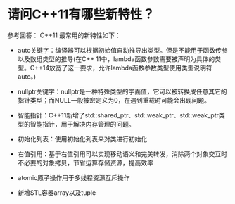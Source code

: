 # 请问C++11有哪些新特性？

参考回答：
C++11 最常用的新特性如下：
* auto关键字：编译器可以根据初始值自动推导出类型。但是不能用于函数传参以及数组类型的推导(在C++ 11中，lambda函数参数需要被声明为具体的类型。C++14放宽了这一要求，允许lambda函数参数类型使用类型说明符auto。)

* nullptr关键字：nullptr是一种特殊类型的字面值，它可以被转换成任意其它的指针类型；而NULL一般被宏定义为0，在遇到重载时可能会出现问题。

* 智能指针：C++11新增了std::shared_ptr、std::weak_ptr、std::weak_ptr类型的智能指针，用于解决内存管理的问题。

* 初始化列表：使用初始化列表来对类进行初始化

* 右值引用：基于右值引用可以实现移动语义和完美转发，消除两个对象交互时不必要的对象拷贝，节省运算存储资源，提高效率

* atomic原子操作用于多线程资源互斥操作

* 新增STL容器array以及tuple